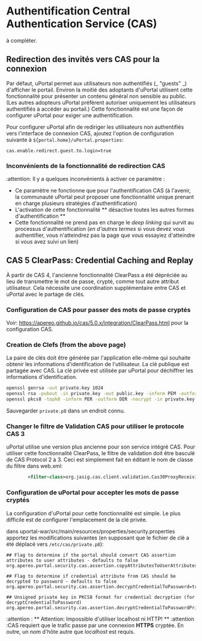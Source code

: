 # Authentification Central Authentication Service (CAS)

à compléter.

## Redirection des invités vers CAS pour la connexion

Par défaut, uPortal permet aux utilisateurs non authentifiés (_ "guests" _) d'afficher le portail. Environ la moitié des adoptants d'uPortal utilisent cette fonctionnalité pour présenter un contenu général non sensible au public.  
(Les autres adopteurs uPortal préfèrent autoriser uniquement les utilisateurs authentifiés à accéder au portail.) Cette fonctionnalité est une façon de configurer uPortal pour exiger une authentification.

Pour configurer uPortal afin de rediriger les utilisateurs non authentifiés vers l'interface de connexion CAS, ajoutez 
l'option de configuration suivante à `${portal.home}/uPortal.properties`:

```properties
cas.enable.redirect.guest.to.login=true
```

### Inconvénients de la fonctionnalité de redirection CAS

:attention: Il y a quelques inconvénients à activer ce paramètre :

- Ce paramètre ne fonctionne que pour l'authentification CAS (à l'avenir, la communauté uPortal peut proposer une fonctionnalité unique prenant en charge plusieurs stratégies d'authentification)
- L'activation de cette fonctionnalité ** désactive toutes les autres formes d'authentification **
- Cette fonctionnalité ne prend pas en charge le _deep linking_ qui survit au processus d'authentification (_en d'autres termes_ si vous devez vous authentifier, vous n'atteindrez pas la page que vous essayiez d'atteindre si vous avez suivi un lien)

## CAS 5 ClearPass: Credential Caching and Replay

À partir de CAS 4, l'ancienne fonctionnalité ClearPass a été dépréciée au lieu de transmettre le mot de passe, crypté, comme tout autre attribut utilisateur. Cela nécessite une coordination supplémentaire entre CAS et uPortal avec le partage de clés.

### Configuration de CAS pour passer des mots de passe cryptés

Voir: <https://apereo.github.io/cas/5.0.x/integration/ClearPass.html> pour la configuration CAS.

### Creation de Clefs (from the above page)

La paire de clés doit être générée par l'application elle-même qui souhaite obtenir les informations d'identification de l'utilisateur.
La clé publique est partagée avec CAS. La clé privée est utilisée par uPortal pour déchiffrer les informations d'identification.

```bash
openssl genrsa -out private.key 1024
openssl rsa -pubout -in private.key -out public.key -inform PEM -outform DER
openssl pkcs8 -topk8 -inform PER -outform DER -nocrypt -in private.key -out private.p8
```

Sauvegarder `private.p8` dans un endroit connu.

### Changer le filtre de Validation CAS pour utiliser le protocole CAS 3

uPortal utilise une version plus ancienne pour son service intégré CAS. Pour utiliser cette fonctionnalité ClearPass, le filtre de validation doit être basculé de CAS Protocol 2 à 3. Ceci est simplement fait en éditant le nom de classe du filtre dans web.xml:

```xml
        <filter-class>org.jasig.cas.client.validation.Cas30ProxyReceivingTicketValidationFilter</filter-class>
```

### Configuration de uPortal pour accepter les mots de passe cryptés

La configuration d'uPortal pour cette fonctionnalité est simple. Le plus difficile est de configurer l'emplacement de la clé privée.

dans uportal-war/src/main/resources/properties/security.properties apportez les modifications suivantes (en supposant que le fichier de clé a été déplacé vers `/etc/cas/private.p8`):

```properties
## Flag to determine if the portal should convert CAS assertion attributes to user attributes - defaults to false
org.apereo.portal.security.cas.assertion.copyAttributesToUserAttributes=true
 
## Flag to determine if credential attribute from CAS should be decrypted to password - defaults to false
org.apereo.portal.security.cas.assertion.decryptCredentialToPassword=true
 
## Unsigned private key in PKCS8 format for credential decryption (for decryptCredentialToPassword)
org.apereo.portal.security.cas.assertion.decryptCredentialToPasswordPrivateKey=/etc/cas/private.p8
```

:attention : ** Attention: Impossible d'utiliser localhost ni HTTP! **
 :attention :CAS requiert que le trafic passe par une connexion **HTTPS** cryptée. En outre, un nom d'hôte autre que *localhost* est requis.
